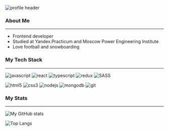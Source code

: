 ![profile header](https://github.com/GudRom/GudRom/assets/88783602/85a6b0eb-c97f-4a1d-83d3-2295672875cc)

### About Me
***
- Frontend developer
- Studied at Yandex.Practicum and Moscow Power Engineering Institute
- Love football and snowboarding

### My Tech Stack
***
![javascript](https://github.com/GudRom/GudRom/assets/88783602/ac6e11a0-b555-48b3-ae54-a66b5016d7d7)
![react](https://github.com/GudRom/GudRom/assets/88783602/9184d46f-ddc7-4e8e-a211-f4776fdc2f7e)
![typescript](https://github.com/GudRom/GudRom/assets/88783602/cc6478ad-2195-4dd1-99d2-0105789dcce7)
![redux](https://github.com/GudRom/GudRom/assets/88783602/8bfd73bd-75d9-4f1a-a03c-a56b450cc30a)
![SASS](https://github.com/GudRom/GudRom/assets/88783602/e41c5451-315a-48aa-8f2f-d41daeb0c676)

![html5](https://github.com/GudRom/GudRom/assets/88783602/0bc0acda-4e9d-401c-9915-e6b278db5260)
![css3](https://github.com/GudRom/GudRom/assets/88783602/c54f8448-3f9d-4edc-8921-a0babbc85b4e)
![nodejs](https://github.com/GudRom/GudRom/assets/88783602/4f72ba64-8a4f-44a2-9c4f-a33c688a42b3)
![mongodb](https://github.com/GudRom/GudRom/assets/88783602/b9e846fe-36f0-4562-87b8-c3c65d60626d)
![git](https://github.com/GudRom/GudRom/assets/88783602/f467266a-1aab-49d4-b95c-0a99e33b1faa)

### My Stats
***
![My GitHub stats](https://github-readme-stats.vercel.app/api?username=GudRom&show_icons=true&theme=dark&hide=contribs&line_height=20)

![Top Langs](https://github-readme-stats.vercel.app/api/top-langs/?username=GudRom&layout=compact&theme=dark)
